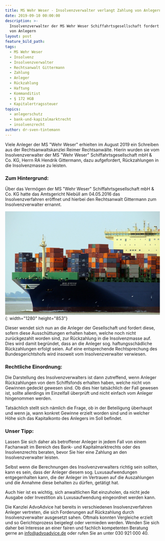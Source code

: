 ```yaml
---
title: MS Wehr Weser - Insolvenzverwalter verlangt Zahlung von Anlegern
date: 2019-09-10 00:00:00
description: >-
  Insolvenzverwalter der MS Wehr Weser Schiffahrtsgesellschaft fordert Zahlung
  von Anlegern
layout: post
feature_bild_path:
tags:
  - MS Wehr Weser
  - Insolvenz
  - Insolvenzverwalter
  - Rechtsanwalt Gittermann
  - Zahlung
  - Anleger
  - Rückzahlung
  - Haftung
  - Kommanditist
  - § 172 HGB
  - Kapitalertragssteuer
topics:
  - anlegerschutz
  - bank-und-kapitalmarktrecht
  - insolvenzrecht
author: dr-sven-tintemann
---
```


Viele Anleger der MS "Wehr Weser" erhielten im August 2019 ein Schreiben aus der Rechtsanwaltskanzlei Reimer Rechtsanw&auml;lte. Hierin wurden sie vom Insolvenzverwalter der MS "Wehr Weser" Schiffahrtsgesellschaft mbH & Co. KG, Herrn RA Hendrik Gittermann, dazu aufgefordert, R&uuml;ckzahlungen in die Insolvenzmasse zu leisten.&nbsp;

### Zum Hintergrund:

&Uuml;ber das Vermögen der MS "Wehr Weser" Schiffahrtsgesellschaft mbH & Co. KG hatte das Amtsgericht Nieb&uuml;ll am 04.05.2016 das Insolvenzverfahren eröffnet und hierbei den Rechtsanwalt Gittermann zum Insolvenzverwalter ernannt.&nbsp;

![Containerschiff - Foto Pixabay](/uploads/container-537724-1280.jpg "Kein Erfolg mit Schiffsfonds - Anleger sollen zahlen"){: width="1280" height="853"}

Dieser wendet sich nun an die Anleger der Gesellschaft und fordert diese, sofern diese Aussch&uuml;ttungen erhalten haben, welche noch nicht zur&uuml;ckgezahlt worden sind, zur R&uuml;ckzahlung in die Insolvenzmasse auf. Dies wird damit begr&uuml;ndet, dass an die Anleger sog. haftungssch&auml;dliche R&uuml;ckzahlungen erfolgt seien. Auf eine entsprechende Rechtsprechung des Bundesgerichtshofs wird insoweit vom Insolvenzverwalter verwiesen.&nbsp;

### Rechtliche Einordnung:

Die Darstellung des Insolvenzverwalters ist dann zutreffend, wenn Anleger R&uuml;ckzahlungen von dem Schiffsfonds erhalten haben, welche nicht von Gewinnen gedeckt gewesen sind. Ob dies hier tats&auml;chlich der Fall gewesen ist, sollte allerdings im Einzelfall &uuml;berpr&uuml;ft und nicht einfach vom Anleger hingenommen werden.&nbsp;

Tats&auml;chlich stellt sich n&auml;mlich die Frage, ob in der Beteiligung &uuml;berhaupt und wenn ja, wann konkret Gewinne erzielt worden sind und in welcher Höhe sich das Kapitalkonto des Anlegers im Soll befindet.&nbsp;

### Unser Tipp:&nbsp;

Lassen Sie sich daher als betroffener Anleger in jedem Fall von einem Fachanwalt im Bereich des Bank- und Kapitalmarktrechts oder des Insolvenzrechts beraten, bevor Sie hier eine Zahlung an den Insolvenzverwalter leisten.&nbsp;

Selbst wenn die Berechnungen des Insolvenzverwalters richtig sein sollten, kann es sein, dass der Anleger diesem sog. Luxusaufwendungen entgegenhalten kann, die der Anleger im Vertrauen auf die Auszahlungen und die Annahme diese behalten zu d&uuml;rfen, get&auml;tigt hat.&nbsp;

Auch hier ist es wichtig, sich anwaltlichen Rat einzuholen, da nicht jede Ausgabe oder Investition als Luxusaufwendung eingeordnet werden kann.&nbsp;

Die Kanzlei AdvoAdvice hat bereits in verschiedenen Insolvenzverfahren Anleger vertreten, die sich Forderungen auf R&uuml;ckzahlung durch Insolvenzverwalter ausgesetzt sahen. Oftmals konnten Vergleiche erzielt und so Gerichtsprozess beigelegt oder vermieden werden. Wenden Sie sich daher bei Interesse an einer fairen und fachlich kompetenten Beratung gerne an info@advoadvice.de oder rufen Sie an unter 030 921 000 40.&nbsp;